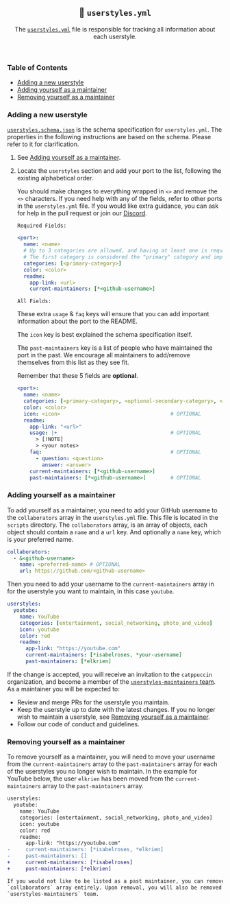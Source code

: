 <p align="center">
  <h2 align="center">📖 <code>userstyles.yml</code></h2>
</p>

<p align="center">
	The <a href="../scripts/userstyles.yml"><code>userstyles.yml</code></a> file is responsible for tracking all information about each userstyle.
</p>

&nbsp;

### Table of Contents

<!--toc:start-->
- [Adding a new userstyle](#adding-a-new-userstyle)
- [Adding yourself as a maintainer](#adding-yourself-as-a-maintainer)
- [Removing yourself as a maintainer](#removing-yourself-as-a-maintainer)
<!--toc:end-->

### Adding a new userstyle

[`userstyles.schema.json`](../scripts/userstyles.schema.json) is the schema
specification for `userstyles.yml`. The properties in the following instructions are based
on the schema. Please refer to it for clarification.

1. See [Adding yourself as a maintainer](#adding-yourself-as-a-maintainer).

2. Locate the `userstyles` section and add your port to the list, following the
    existing alphabetical order.

   You should make changes to everything wrapped in `<>` and remove the `<>`
   characters. If you need help with any of the fields, refer to
   other ports in the `userstyles.yml` file. If you would like extra guidance,
   you can ask for help in the pull request or join our
   [Discord](https://discord.com/servers/catppuccin-907385605422448742).

   `Required Fields:`

   ```yaml
   <port>:
     name: <name>
     # Up to 3 categories are allowed, and having at least one is required.
     # The first category is considered the "primary" category and impacts where the userstyle appears on the README.
     categories: [<primary-category>]
     color: <color>
     readme:
       app-link: <url>
       current-maintainers: [*<github-username>]
   ```

   `All Fields:`

   These extra `usage` & `faq` keys will ensure that you can add important
   information about the port to the README.

   The `icon` key is best explained the schema specification itself.

   The `past-maintainers` key is a list of people who have maintained the port
   in the past. We encourage all maintainers to add/remove themselves from this
   list as they see fit.

   Remember that these 5 fields are **optional**.

   ```yaml
   <port>:
     name: <name>
     categories: [<primary-category>, <optional-secondary-category>, <optional-third-category>]
     color: <color>
     icon: <icon>                                    # OPTIONAL
     readme:
       app-link: "<url>"
       usage: |+                                     # OPTIONAL
         > [!NOTE]
         > <your notes>
       faq:                                          # OPTIONAL
         - question: <question>
           answer: <answer>
       current-maintainers: [*<github-username>]
       past-maintainers: [*<github-username>]        # OPTIONAL
   ```

### Adding yourself as a maintainer

To add yourself as a maintainer, you need to add your GitHub username to the
`collaborators` array in the `userstyles.yml` file. This file is located in the
`scripts` directory. The `collaborators` array, is an array of objects, each
object should contain a `name` and a `url` key. And optionally a `name` key,
which is your preferred name.

```yaml
collaborators:
  - &<github-username>
    name: <preferred-name> # OPTIONAL
    url: https://github.com/<github-username>
```

Then you need to add your username to the `current-maintainers` array in for the
userstyle you want to maintain, in this case `youtube`.

```yaml
userstyles:
  youtube:
    name: YouTube
    categories: [entertainment, social_networking, photo_and_video]
    icon: youtube
    color: red
    readme:
      app-link: "https://youtube.com"
      current-maintainers: [*isabelroses, *your-username]
      past-maintainers: [*elkrien]
```

If the change is accepted, you will receive an invitation to the `catppuccin` organization, 
and become a member of the [`userstyles-maintainers` team](https://github.com/orgs/catppuccin/teams/userstyles-maintainers).
As a maintainer you will be expected to:
  - Review and merge PRs for the userstyle you maintain.
  - Keep the userstyle up to date with the latest changes. If you no longer wish to maintain a userstyle, see [Removing yourself as a maintainer](#removing-yourself-as-a-maintainer).
  - Follow our code of conduct and guidelines.

### Removing yourself as a maintainer

To remove yourself as a maintainer, you will need to move your username from the
`current-maintainers` array to the `past-maintainers` array for each of the userstyles you no longer wish to maintain. In the example for YouTube below, the user `elkrien` has been moved from the `current-maintainers` array to the `past-maintainers` array.

```diff
userstyles:
  youtube:
    name: YouTube
    categories: [entertainment, social_networking, photo_and_video]
    icon: youtube
    color: red
    readme:
      app-link: "https://youtube.com"
-     current-maintainers: [*isabelroses, *elkrien]
-     past-maintainers: []
+     current-maintainers: [*isabelroses]
+     past-maintainers: [*elkrien]

If you would not like to be listed as a past maintainer, you can remove yourself from
`collaborators` array entirely. Upon removal, you will also be removed from the 
`userstyles-maintainers` team.
